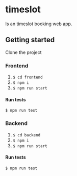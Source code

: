 # timeslot

Is an timeslot booking web app.

## Getting started

Clone the project

### Frontend
1. ```$ cd frontend```
2. ```$ npm i```
3. ```$ npm run start```

#### Run tests
```$ npm run test```

### Backend
1. ```$ cd backend```
2. ```$ npm i```
3. ```$ npm run start```

#### Run tests
```$ npm run test```

